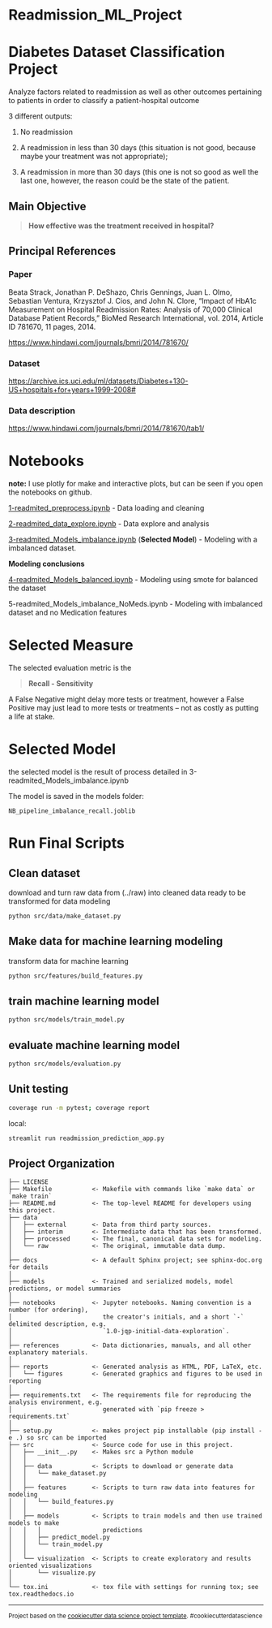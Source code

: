# Readmission_ML_Project
Diabetes Dataset Classification Project 
=======================================

Analyze factors related to readmission as well as other outcomes pertaining to patients in order to classify a patient-hospital outcome

3 different outputs:

1. No readmission

2. A readmission in less than 30 days (this situation is not good, because maybe your treatment was not appropriate);

3. A readmission in more than 30 days (this one is not so good as well the last one, however, the reason could be the state of the patient.

## Main Objective

> **How effective was the treatment received in hospital?** 

## Principal References

### Paper

Beata Strack, Jonathan P. DeShazo, Chris Gennings, Juan L. Olmo, Sebastian Ventura, Krzysztof J. Cios, and John N. Clore, “Impact of HbA1c Measurement on Hospital Readmission Rates: Analysis of 70,000 Clinical Database Patient Records,” BioMed Research International, vol. 2014, Article ID 781670, 11 pages, 2014.

https://www.hindawi.com/journals/bmri/2014/781670/

### Dataset

https://archive.ics.uci.edu/ml/datasets/Diabetes+130-US+hospitals+for+years+1999-2008#

### Data description

https://www.hindawi.com/journals/bmri/2014/781670/tab1/

# Notebooks
**note:** I use plotly for make and interactive plots, but can be seen if you open the notebooks on github.

[1-readmited_preprocess.ipynb](https://github.com/JoseRZapata/Readmission-ML-Project/blob/master/notebooks/1-readmited_preprocess.ipynb) - Data loading and cleaning

[2-readmited_data_explore.ipynb](https://github.com/JoseRZapata/Readmission-ML-Project/blob/master/notebooks/2-readmited_data_explore.ipynb) - Data explore and analysis

[3-readmited_Models_imbalance.ipynb](https://github.com/JoseRZapata/Readmission-ML-Project/blob/master/notebooks/3-readmited_Models_imbalance.ipynb) (**Selected Model**) - Modeling with a imbalanced dataset.

**Modeling conclusions**

[4-readmited_Models_balanced.ipynb](https://github.com/JoseRZapata/Readmission-ML-Project/blob/master/notebooks/4-readmited_Models_balanced.ipynb) - Modeling  using smote for balanced the dataset

5-readmited_Models_imbalance_NoMeds.ipynb - Modeling with imbalanced dataset and no Medication features

# Selected Measure

The selected evaluation metric is the 
> **Recall - Sensitivity**

A False Negative might delay more tests or treatment, 
however a False Positive may just lead to more tests or treatments – not as costly as putting a life at stake.

# Selected Model

the selected model is the result of process detailed in 3-readmited_Models_imbalance.ipynb

The model is saved in the models folder:

`NB_pipeline_imbalance_recall.joblib`

# Run Final Scripts

## Clean dataset
download and turn raw data from (../raw) into cleaned data ready to be transformed for data modeling
```bash     
python src/data/make_dataset.py
```

## Make data for machine learning modeling
transform data for machine learning
```bash
python src/features/build_features.py
```

## train machine learning model
```bash
python src/models/train_model.py
```

## evaluate machine learning model
```bash
python src/models/evaluation.py
```
## Unit testing

```bash
coverage run -m pytest; coverage report
```


local:

```bash
streamlit run readmission_prediction_app.py
```


Project Organization
------------

    ├── LICENSE
    ├── Makefile           <- Makefile with commands like `make data` or `make train`
    ├── README.md          <- The top-level README for developers using this project.
    ├── data
    │   ├── external       <- Data from third party sources.
    │   ├── interim        <- Intermediate data that has been transformed.
    │   ├── processed      <- The final, canonical data sets for modeling.
    │   └── raw            <- The original, immutable data dump.
    │
    ├── docs               <- A default Sphinx project; see sphinx-doc.org for details
    │
    ├── models             <- Trained and serialized models, model predictions, or model summaries
    │
    ├── notebooks          <- Jupyter notebooks. Naming convention is a number (for ordering),
    │                         the creator's initials, and a short `-` delimited description, e.g.
    │                         `1.0-jqp-initial-data-exploration`.
    │
    ├── references         <- Data dictionaries, manuals, and all other explanatory materials.
    │
    ├── reports            <- Generated analysis as HTML, PDF, LaTeX, etc.
    │   └── figures        <- Generated graphics and figures to be used in reporting
    │
    ├── requirements.txt   <- The requirements file for reproducing the analysis environment, e.g.
    │                         generated with `pip freeze > requirements.txt`
    │
    ├── setup.py           <- makes project pip installable (pip install -e .) so src can be imported
    ├── src                <- Source code for use in this project.
    │   ├── __init__.py    <- Makes src a Python module
    │   │
    │   ├── data           <- Scripts to download or generate data
    │   │   └── make_dataset.py
    │   │
    │   ├── features       <- Scripts to turn raw data into features for modeling
    │   │   └── build_features.py
    │   │
    │   ├── models         <- Scripts to train models and then use trained models to make
    │   │   │                 predictions
    │   │   ├── predict_model.py
    │   │   └── train_model.py
    │   │
    │   └── visualization  <- Scripts to create exploratory and results oriented visualizations
    │       └── visualize.py
    │
    └── tox.ini            <- tox file with settings for running tox; see tox.readthedocs.io

--------

<p><small>Project based on the <a target="_blank" href="https://drivendata.github.io/cookiecutter-data-science/">cookiecutter data science project template</a>. #cookiecutterdatascience</small></p>
